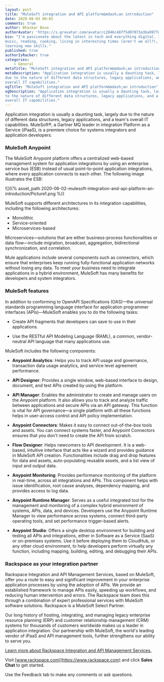 ```yaml
---
layout: post
title: "MuleSoft integration and API platform&mdash;an introduction"
date: 2020-06-03 00:01
comments: true
author: Bhaskar Bose
authorAvatar: 'https://s.gravatar.com/avatar/c2846c487f5d07873a3ba9977ddb5f5b'
bio: "I'm passionate about the latest in tech and everything digital. I love
music, reading, cooking, living in interesting times (aren't we all?), and
learning new skills."
published: true
authorIsRacker: true
categories:
    - General
metaTitle: "MuleSoft integration and API platform&mdash;an introduction"
metaDescription: "Application integration is usually a daunting task, largely
due to the nature of different data structures, legacy applications, and a team's
overall IT capabilities."
ogTitle: "MuleSoft integration and API platform&mdash;an introduction"
ogDescription: "Application integration is usually a daunting task, largely due
to the nature of different data structures, legacy applications, and a team's
overall IT capabilities."
---
```


Application integration is usually a daunting task, largely due to the nature
of different data structures, legacy applications, and a team's overall IT
capabilities. MuleSoft&reg;, a Gartner MQ leader in integration Platform as a
Service (iPaaS), is a premiere choice for systems integrators and
application developers.

<!-- more -->

### MuleSoft Anypoint

The MuleSoft Anypoint platform offers a centralized web-based management system
for application integrations by using an enterprise service bus (ESB) instead of
usual point-to-point application integrations, where every application connects
to each other. The following image illustrates the ESB:

![]({% asset_path 2020-06-02-mulesoft-integration-and-api-platform-an-introduction/Picture1.png %})

MuleSoft supports different architectures in its integration capabilities,
including the following architectures:

- Monolithic
- Service-oriented
- Microservices-based

Microservices&mdash;solutions that are either business-process functionalities
or data flow&mdash;include migration, broadcast, aggregation, bidirectional
synchronization, and correlation.

Mule applications include several components such as connectors, which ensure
that enterprises keep running fully-functional application networks without
losing any data. To meet your business need to integrate applications in a hybrid
environment, MuleSoft has many benefits for developers and system integrators.

### MuleSoft features

In addition to conforming to OpenAPI Specifications (OAS)&mdash;the universal standards
programming language interface for application programmer interfaces
(APIs)&mdash;MuleSoft enables you to do the following tasks:

- Create API fragments that developers can save to use in their applications.

- Use the RESTful API Modeling Language (RAML), a common, vendor-neutral API
  language that many applications use.

MuleSoft includes the following components:

- **Anypoint Analytics**: Helps you to track API usage and governance, transaction
  data usage analytics, and service level agreement performance.

- **API Designer**: Provides a single window, web-based interface to design,
  document, and test APIs created by using the platform.

- **API Manager**: Enables the administrator to create and manage users on the
  Anypoint platform. It also allows you to track and analyze traffic between
  applications and secure APIs via an API gateway. This function is vital for
  API governance&mdash;a single platform with all these functions helps in
  user-access control and API policy implementation.

- **Anypoint Connectors**: Makes it easy to connect out-of-the-box tools and
  assets. You can connect systems faster, and Anypoint Connectors ensures that
  you don't need to create the API from scratch.

- **Flow Designer**: Helps newcomers to API development. It is a web-based,
  intuitive interface that acts like a wizard and provides guidance in MuleSoft
  API creation. Functionalities include drag and drop features for data and
  assets, auto-populating reusable assets, and a list view of input and output
  data.

- **Anypoint Monitoring**: Provides performance monitoring of the platform in
  real-time, across all integrations and APIs. This component helps with issue
  identification, root cause analyses, dependency mapping, and provides access
  to log data.

- **Anypoint Runtime Manager**: Serves as a useful integrated tool for the
  management and monitoring of a complex hybrid environment of systems, APIs,
  data, and devices. Developers use the Anypoint Runtime Manager to view performance
  across systems, connect third-party operating tools, and set performance
  trigger-based alerts.

- **Anypoint Studio**: Offers a single desktop environment for building and
testing all APIs and integrations, either in Software as a Service (SaaS) or
on-premises systems. Use it before deploying them to CloudHub, or any other
cloud environment, to help developers perform virtually any function, including
mapping, building, editing, and debugging their APIs.

### Rackspace as your integration partner

Rackspace Integration and API Management Services, based on MuleSoft, offer
you a route to easy and significant improvement in your enterprise application
processes by using the adoption of APIs. We provide an established framework to
manage APIs easily, speeding up workflows, and reducing human intervention and
errors. The Rackspace team does this through a combination of expert professional
services with MuleSoft software solutions. Rackspace is a MuleSoft Select Partner.

Our long history of hosting, integrating, and managing legacy enterprise resource
planning (ERP) and customer relationship management (CRM) systems for thousands
of customers worldwide makes us a leader in application integration. Our
partnership with MuleSoft, the world's leading vendor of iPaaS and API management
tools, further strengthens our ability to serve you.

<a class="cta blue" id="cta" href="https://www.rackspace.com/mulesoft">Learn more about Rackspace Integration and API Management Services.</a>

Visit [www.rackspace.com](https://www.rackspace.com) and click **Sales Chat**
to get started.

Use the Feedback tab to make any comments or ask questions.
